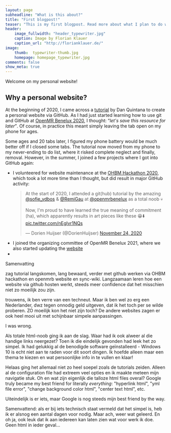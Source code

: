 ```yaml
---
layout: page
subheadline: "What is this about?"
title: "First blogpost!"
teaser: "This is my first blogpost. Read more about what I plan to do with this website!"
header:
    image_fullwidth: "header_typewriter.jpg"
    caption: Image by Florian Klauer
    caption_url: "http://florianklauer.de/"
image:
    thumb:  typewriter-thumb.jpg
    homepage: homepage_typewriter.jpg
comments: false
show_meta: true
---
```

Welcome on my personal website! 

<h2>Why a personal website?</h2>

<p>At the beginning of 2020, I came across a <a href="https://www.dsquintana.blog/create-an-academic-website-free-easy-2020/">tutorial</a> by Dan Quintana to create a personal website via GitHub. As I had just started learning how to use git and GitHub at <a href="https://openmrbenelux.github.io/">OpenMR Benelux 2020</a>, I thought: <q><em>let's save this resource for later</em></q>. Of course, in practice this  meant simply leaving the tab open on my phone for ages.</p>

<p>Some ages and 20 tabs later, I figured my phone battery would be much better off if I closed some tabs. The tutorial now moved from my phone to my never-ending to do list, where it risked complete neglect and finally, removal. However, in the summer, I joined a few projects where I got into GitHub again: </p>

<ul>
    <li>I volunteered for website maintenance at the <a href="https://ohbm.github.io/hackathon2020/">OHBM Hackathon 2020</a>, which took a lot more time than I thought, but did result in major GitHub activity:
    <blockquote class="twitter-tweet"><p lang="en" dir="ltr">At the start of 2020, I attended a git(hub) tutorial by the amazing <a href="https://twitter.com/sofie_vdbos?ref_src=twsrc%5Etfw">@sofie_vdbos</a> &amp; <a href="https://twitter.com/RemiGau?ref_src=twsrc%5Etfw">@RemiGau</a> at <a href="https://twitter.com/openmrbenelux?ref_src=twsrc%5Etfw">@openmrbenelux</a> as a total noob 💀 <br><br>Now, I&#39;m proud to have learned the true meaning of commitment (ha), which apparently results in art pieces like these 😁⬇️ <a href="https://t.co/nEgIvr1NQs">pic.twitter.com/nEgIvr1NQs</a></p>&mdash; Dorien Huijser (@DorienHuijser) <a href="https://twitter.com/DorienHuijser/status/1331353860057731074?ref_src=twsrc%5Etfw">November 24, 2020</a></blockquote> <script async src="https://platform.twitter.com/widgets.js" charset="utf-8"></script></li>
    <li>I joined the organizing committee of OpenMR Benelux 2021, where we also started updating the <a href="https://openmrbenelux.github.io">website</a></li>
    <li></li>
</ul>

</ul>







Samenvatting

zag tutorial langskomen, lang bewaard, verder met github werken via OHBM hackathon en openmrb website en sync-wiki. Langzaamaan leren hoe een website via github hosten werkt, steeds meer confidence dat het misschien niet zo moeilijk zou zijn. 

trouwens, ik ben verre van een techneut. Maar ik ben wel zo erg een Nederlander, dwz tegen onnodig geld uitgeven, dat ik het toch per se wilde proberen. ZO moeilijk kon het niet zijn toch? De andere websites zagen er ook heel mooi uit met schijnbaar simpele aanpassingen.

I was wrong. 

Als totale html-noob ging ik aan de slag. Waar had ik ook alweer al die handige links neergezet? Toen ik die eindelijk gevonden had leek het zo simpel. Ik had gelukkig al de benodigde software geïnstalleerd - Windows 10 is echt niet aan te raden voor dit soort dingen. Ik hoefde alleen maar een thema te kiezen en wat persoonlijke info in te vullen en klaar!

Helaas ging het allemaal niet zo heel soepel zoals de tutorials zeiden. Alleen al de configuration file had extreem veel opties en ik maakte meteen mijn navigatie stuk. Oh en wat zijn eigenlijk die talloze html files overal? Google truly became my best friend for literally *everything*: "hyperlink html", "yml file error", "change background color html", "center text html", etc.

Uiteindelijk is er iets, maar Google is nog steeds mijn best friend by the way. 

Samenvattend: als er bij iets technisch staat vermeld dat het simpel is, heb ik er alsnog een aantal dagen voor nodig. Maar ach, weer wat geleerd. En oh ja, ook leuk dat ik aan iedereen kan laten zien wat voor werk ik doe. Geen html in ieder geval...